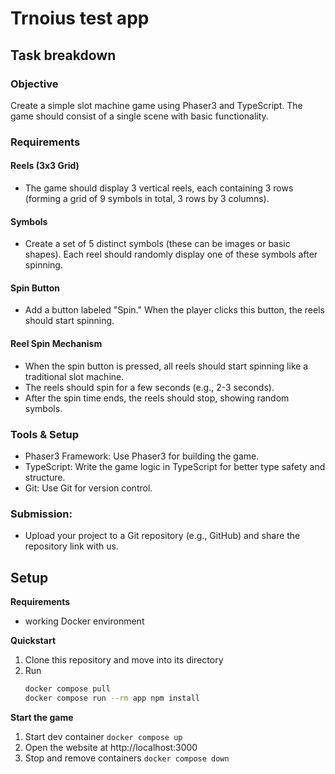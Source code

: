 # Trnoius test app

## Task breakdown

### Objective

Create a simple slot machine game using Phaser3 and TypeScript. The game should
consist of a single scene with basic functionality.

### Requirements

#### Reels (3x3 Grid)

- The game should display 3 vertical reels, each containing 3 rows (forming a grid of 9 symbols in total, 3 rows by 3 columns).

#### Symbols

- Create a set of 5 distinct symbols (these can be images or basic shapes).
  Each reel should randomly display one of these symbols after spinning.

#### Spin Button

- Add a button labeled "Spin." When the player clicks this button, the reels
  should start spinning.

#### Reel Spin Mechanism

- When the spin button is pressed, all reels should start spinning like a traditional slot machine.
- The reels should spin for a few seconds (e.g., 2-3 seconds).
- After the spin time ends, the reels should stop, showing random symbols.

### Tools & Setup

- Phaser3 Framework: Use Phaser3 for building the game.
- TypeScript: Write the game logic in TypeScript for better type safety and
  structure.
- Git: Use Git for version control.

### Submission:

- Upload your project to a Git repository (e.g., GitHub) and share the repository link with us.

## Setup

**Requirements**

- working Docker environment

**Quickstart**

1. Clone this repository and move into its directory
2. Run
   ```sh
   docker compose pull
   docker compose run --rm app npm install
   ```

**Start the game**

1. Start dev container `docker compose up`
2. Open the website at http://localhost:3000
3. Stop and remove containers `docker compose down`
